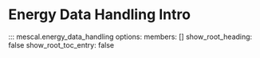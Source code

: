 # Energy Data Handling Intro

::: mescal.energy_data_handling
    options:
        members: []
        show_root_heading: false
        show_root_toc_entry: false